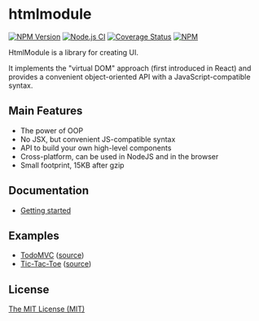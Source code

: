 # htmlmodule

[![NPM Version](https://img.shields.io/npm/v/htmlmodule.svg)](https://www.npmjs.com/package/htmlmodule)
[![Node.js CI](https://github.com/aristov/htmlmodule/actions/workflows/node.js.yml/badge.svg)](https://github.com/aristov/htmlmodule/actions/workflows/node.js.yml)
[![Coverage Status](https://coveralls.io/repos/github/aristov/htmlmodule/badge.svg?branch=master)](https://coveralls.io/github/aristov/htmlmodule?branch=master)
[![NPM](https://img.shields.io/npm/l/htmlmodule)](https://raw.githubusercontent.com/aristov/htmlmodule/master/LICENSE)

HtmlModule is a library for creating UI.

It implements the "virtual DOM" approach (first introduced in React)
and provides a convenient object-oriented API with a JavaScript-compatible syntax.

## Main Features

- The power of OOP
- No JSX, but convenient JS-compatible syntax
- API to build your own high-level components
- Cross-platform, can be used in NodeJS and in the browser
- Small footprint, 15KB after gzip

## Documentation

- [Getting started](https://github.com/aristov/htmlmodule/wiki/Getting-started)

## Examples

- [TodoMVC](https://aristov.github.io/htmlmodule-todomvc) ([source](https://github.com/aristov/htmlmodule-todomvc))
- [Tic-Tac-Toe](https://aristov.github.io/htmlmodule-tictactoe) ([source](https://github.com/aristov/htmlmodule-tictactoe))

## License

[The MIT License (MIT)](https://raw.githubusercontent.com/aristov/htmlmodule/master/LICENSE)
